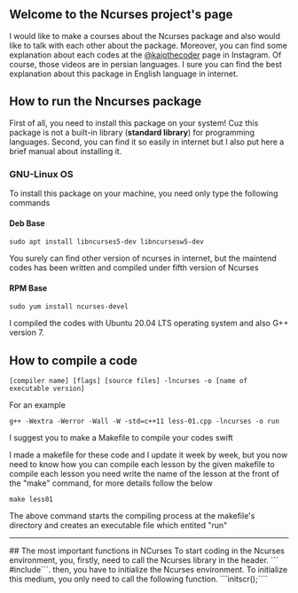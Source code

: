 ## Welcome to the Ncurses project's page

I would like to make a courses about the Ncurses package and also would like to talk with each other about the package.
Moreover, you can find some explanation about each codes at the [@kajothecoder](https://www.instagram.com/kajothecoder/) page in Instagram. Of course, those videos are in persian languages.
I sure you can find the best explanation about this package in English language in internet.


## How to run the Nncurses package
First of all, you need to install this package on your system! Cuz this package is not a built-in library (**standard library**) for programming languages.
Second, you can find it so easily in internet but I also put here a brief manual about installing it.

### GNU-Linux OS
To install this package on your machine, you need only type the following commands
#### Deb Base
``` 
sudo apt install libncurses5-dev libncursesw5-dev
```
You surely can find other version of ncurses in internet, but the maintend codes has been written and compiled under fifth version of Ncurses 
#### RPM Base 
```
sudo yum install ncurses-devel
```
I compiled the codes with Ubuntu 20.04 LTS operating system and also G++ version 7.

## How to compile a code
```
[compiler name] [flags] [source files] -lncurses -o [name of executable version] 
```
For an example
```
g++ -Wextra -Werror -Wall -W -std=c++11 less-01.cpp -lncurses -o run
```

I suggest you to make a Makefile to compile your codes swift 

I made a makefile for these code and I update it week by week, but you now need to know how you can compile each lesson by the given makefile
to compile each lesson you need write the name of the lesson at the front of the "make" command, for more details follow the below
```
make less01
```
The above command starts the compiling process at the makefile's directory and creates an executable file which entited "run"

<hr>
## The most important functions in NCurses
To start coding in the Ncurses environment, you, firstly, need to call the Ncurses library in the header. ``` #include<ncurses.h>```. then, you have to initialize the Ncurses environment. To initialize this medium, you only need to call the following function.
```initscr();````

